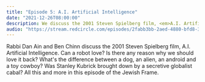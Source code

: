 ```yaml
---
title: "Episode 5: A.I. Artificial Intelligence"
date: "2021-12-26T08:00:00"
description: We discuss the 2001 Steven Spielberg film, <em>A.I. Artificial Intelligence</em>
audio: "https://stream.redcircle.com/episodes/2fabb3bb-2aed-4880-bfd8-30387f54ccc9/stream.mp3"
---
```


Rabbi Dan Ain and Ben Chinn discuss the 2001 Steven Spielberg film, A.I. Artificial Intelligence. Can a robot love? Is there any reason why we should love it back? What's the difference between a dog, an alien, an android and a toy cowboy? Was Stanley Kubrick brought down by a secretive globalist cabal? All this and more in this episode of the Jewish Frame.
